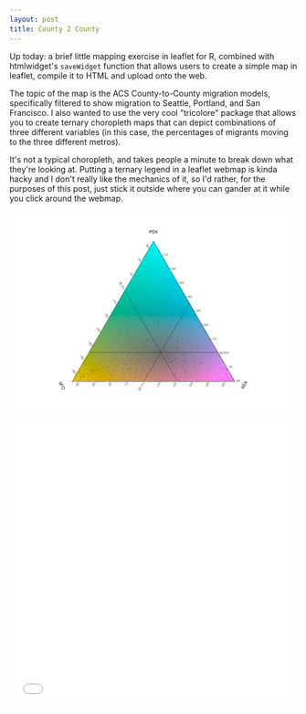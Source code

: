 ```yaml
---
layout: post
title: County 2 County
---
```


Up today: a brief little mapping exercise in leaflet for R, combined with htmlwidget's `saveWidget` function that allows users to create a simple map in leaflet, compile it to HTML and upload onto the web.

The topic of the map is the ACS County-to-County migration models, specifically filtered to show migration to Seattle, Portland, and San Francisco. I also wanted to use the very cool "tricolore" package that allows you to create ternary choropleth maps that can depict combinations of three different variables (in this case, the percentages of migrants moving to the three different metros).

It's not a typical choropleth, and takes people a minute to break down what they're looking at. Putting a ternary legend in a leaflet webmap is kinda hacky and I don't really like the mechanics of it, so I'd rather, for the purposes of this post, just stick it outside where you can gander at it while you click around the webmap.

![tern](../images/tern.jpeg)

<iframe width="100%" height="500" src="../c2c_map.html" frameborder="0"></iframe>
                       
